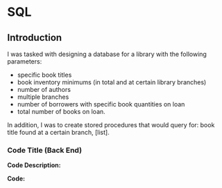 # SQL
## Introduction
I was tasked with designing a database for a library with the following parameters:
* specific book titles
* book inventory minimums (in total and at certain library branches)
* number of authors
* multiple branches
* number of borrowers with specific book quantities on loan
* total number of books on loan. 

In addition, I was to create stored procedures that would query for: book title found at a certain branch, [list].

### **Code Title (Back End)**

**Code Description:**

**Code:**
